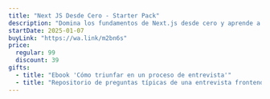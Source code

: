 ```yaml
---
title: "Next JS Desde Cero - Starter Pack"
description: "Domina los fundamentos de Next.js desde cero y aprende a crear aplicaciones web rápidas, modernas y escalables."
startDate: 2025-01-07
buyLink: "https://wa.link/m2bn6s"
price:
  regular: 99
  discount: 39
gifts:
  - title: "Ebook 'Cómo triunfar en un proceso de entrevista'"
  - title: "Repositorio de preguntas típicas de una entrevista frontend"
---
```

